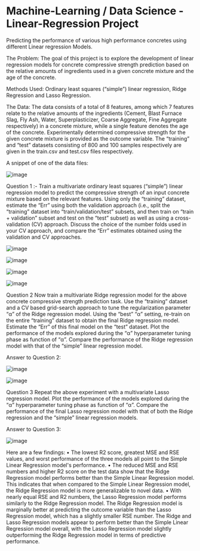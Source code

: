 # Machine-Learning / Data Science -Linear-Regression Project
Predicting the performance of various high performance concretes using different Linear regression Models.

The Problem: The goal of this project is to explore the development of linear regression models for concrete compressive strength prediction based on the relative amounts of ingredients used in a given concrete mixture and the age of the concrete.

Methods Used: Ordinary least squares (“simple”) linear regression, Ridge Regression and Lasso Regression.

The Data: The data consists of a total of 8 features, among which 7 features relate to the relative amounts
of the ingredients (Cement, Blast Furnace Slag, Fly Ash, Water, Superplasticizer, Coarse Aggregate, Fine Aggregate
respectively) in a concrete mixture, while a single feature denotes the age of the concrete. Experimentally determined
compressive strength for the given concrete mixture is provided as the outcome variable. The “training” and “test”
datasets consisting of 800 and 100 samples respectively are given in the train.csv and test.csv files respectively.

A snippet of one of the data files: 

![image](https://github.com/Afiqur07/Machine-Learning-Linear-Regression/assets/27920239/2134dc02-c887-4a08-880a-8bb1f7f521e4)

Question 1 :-
Train a multivariate ordinary least squares (“simple”) linear regression model to predict the compressive strength of
an input concrete mixture based on the relevant features. Using only the “training” dataset, estimate the “Err” using
both the validation approach (i.e., split the “training” dataset into “train/validation/test” subsets, and then train on
“train + validation” subset and test on the “test” subset) as well as using a cross-validation (CV) approach. Discuss the
choice of the number folds used in your CV approach, and compare the “Err” estimates obtained using the validation
and CV approaches.

![image](https://github.com/Afiqur07/Machine-Learning-Linear-Regression/assets/27920239/f316d54e-ab0e-4d5f-947d-23f61cb6600c)

![image](https://github.com/Afiqur07/Machine-Learning-Linear-Regression/assets/27920239/e1f54f51-3429-495e-9815-31ecc66f6f3e)

![image](https://github.com/Afiqur07/Machine-Learning-Linear-Regression/assets/27920239/87fd1db3-fa46-4a5b-b08e-e911d671a2ee)

![image](https://github.com/Afiqur07/Machine-Learning-Linear-Regression/assets/27920239/e4661456-38f7-452e-bf49-3dc2c3bca49e)

Question 2
Now train a multivariate Ridge regression model for the above concrete compressive strength prediction task. Use
the “training” dataset and a CV based grid-search approach to tune the regularization parameter “α” of the Ridge
regression model. Using the “best” “α” setting, re-train on the entire “training” dataset to obtain the final Ridge
regression model. Estimate the “Err” of this final model on the “test” dataset. Plot the performance of the models
explored during the “α” hyperparameter tuning phase as function of “α”. Compare the performance of the Ridge
regression model with that of the “simple” linear regression model.

Answer to Question 2:

![image](https://github.com/Afiqur07/Machine-Learning-Linear-Regression/assets/27920239/cbe31451-4a42-468f-96d3-d75f226dea60)

![image](https://github.com/Afiqur07/Machine-Learning-Linear-Regression/assets/27920239/5c45797c-4bcd-4337-87eb-63a08cdd2890)


Question 3
Repeat the above experiment with a multivariate Lasso regression model. Plot the performance of the models explored
during the “α” hyperparameter tuning phase as function of “α”. Compare the performance of the final Lasso regression
model with that of both the Ridge regression and the “simple” linear regression models.

Answer to Question 3:

![image](https://github.com/Afiqur07/Machine-Learning-Linear-Regression/assets/27920239/c8134e5a-1301-44a7-8de5-a5bb95b27607)


Here are a few findings:
• The lowest R2 score, greatest MSE and RSE values, and worst performance of the three
models all point to the Simple Linear Regression model's performance.
• The reduced MSE and RSE numbers and higher R2 score on the test data show that the
Ridge Regression model performs better than the Simple Linear Regression model. This
indicates that when compared to the Simple Linear Regression model, the Ridge
Regression model is more generalizable to novel data.
• With nearly equal RSE and R2 numbers, the Lasso Regression model performs similarly
to the Ridge Regression model. The Ridge Regression model is marginally better at
predicting the outcome variable than the Lasso Regression model, which has a slightly
smaller RSE number.
The Ridge and Lasso Regression models appear to perform better than the Simple Linear
Regression model overall, with the Lasso Regression model slightly outperforming the Ridge
Regression model in terms of predictive performance.
